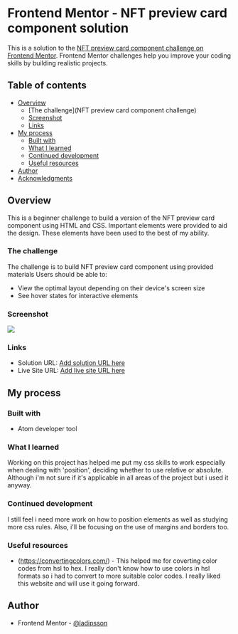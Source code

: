 # Frontend Mentor - NFT preview card component solution

This is a solution to the [NFT preview card component challenge on Frontend Mentor](https://www.frontendmentor.io/challenges/nft-preview-card-component-SbdUL_w0U). Frontend Mentor challenges help you improve your coding skills by building realistic projects.

## Table of contents

- [Overview](#overview)
  - [The challenge](NFT preview card component challenge)
  - [Screenshot](#screenshot)
  - [Links](#links)
- [My process](#my-process)
  - [Built with](#built-with)
  - [What I learned](#what-i-learned)
  - [Continued development](#continued-development)
  - [Useful resources](#useful-resources)
- [Author](#author)
- [Acknowledgments](#acknowledgments)



## Overview
This is a beginner challenge to build a version of the NFT preview card component using HTML and CSS. Important elements were provided to aid the design.
These elements have been used to the best of my ability.

### The challenge
The challenge is to build NFT preview card component using provided materials
Users should be able to:

- View the optimal layout depending on their device's screen size
- See hover states for interactive elements

### Screenshot

![](./screenshot.jpg)


### Links

- Solution URL: [Add solution URL here](https://your-solution-url.com)
- Live Site URL: [Add live site URL here](https://your-live-site-url.com)

## My process

### Built with

- Atom developer tool


### What I learned

Working on this project has helped me put my css skills to work especially when dealing with 'position', deciding whether to use relative or absolute. Although
i'm not sure if it's applicable in all areas of the project but i used it anyway.


### Continued development

I still feel i need more work on how to position elements as well as studying more css rules. Also, i'll be focusing on the use of margins and borders too.


### Useful resources

- (https://convertingcolors.com/) - This helped me for coverting color codes from hsl to hex. I really don't know how to use colors in hsl formats so i had to convert to more suitable color codes. I really liked this website and will use it going forward.

## Author

- Frontend Mentor - [@ladipsson](https://www.frontendmentor.io/profile/yourusername)
